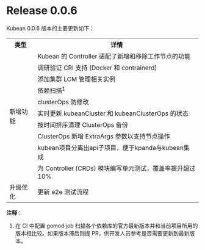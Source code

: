 # Release 0.0.6
Kubean 0.0.6 版本的主要更新如下：


<table>
    <tbody>
    <tr>
        <th>类型</th>
        <th>详情</th>
    </tr>
    <tr>
        <td rowspan="11" style="vertical-align: middle;text-align: left;">新增功能</td>
            <tr>
                <td>Kubean 的 Controller 适配了新增和移除工作节点的功能</td>
            </tr>
            <tr>
                <td>调研验证 CRI 支持 (Docker 和 contrainerd)</td>
            </tr>
            <tr>
                <td>添加集群 LCM 管理相关实例</td>
            </tr>
            <tr>
                <td>依赖扫描<sup>1</sup></td>
            </tr>
            <tr>
                <td>clusterOps 防修改</td>
            </tr>
            <tr>
                <td>实时更新 kubeanCluster 和 kubeanClusterOps 的状态</td>
            </tr>
                <td>按时间排序清理 ClusterOps 备份</td>
            <tr>
                <td>ClusterOps 新增 ExtraArgs 参数以支持节点操作</td>
            </tr>
                <td>kubean项目分离出api子项目，便于kpanda与kubean集成</td>
            <tr>
                <td>为 Controller (CRDs) 模块编写单元测试，覆盖率提升超过 10%</td>
            </tr>
    </tr>
    <tr>
        <td rowspan="1" style="vertical-align: middle;text-align: left;">升级优化</td><td>更新 e2e 测试流程</td>
    </tr>
    </tbody>
</table>

**注释**：
1. 在 CI 中配置 gomod job 扫描各个依赖库的官方最新版本并和当前项目所用的版本相比较。如果版本滞后则提 PR，供开发人员参考是否需要更新到最新版本。

